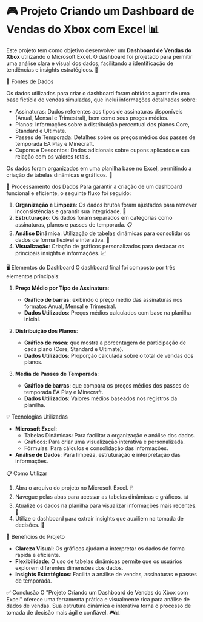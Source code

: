 # 🎮 Projeto Criando um Dashboard de Vendas do Xbox com Excel 📊

Este projeto tem como objetivo desenvolver um **Dashboard de Vendas do Xbox** utilizando o Microsoft Excel. O dashboard foi projetado 
para permitir uma análise clara e visual dos dados, facilitando a identificação de tendências e insights estratégicos. 🚀

🎯 Fontes de Dados

Os dados utilizados para criar o dashboard foram obtidos a partir de uma base fictícia de vendas simuladas, que inclui informações detalhadas sobre:

* Assinaturas: Dados referentes aos tipos de assinaturas disponíveis (Anual, Mensal e Trimestral), bem como seus preços médios.
* Planos: Informações sobre a distribuição percentual dos planos Core, Standard e Ultimate.
* Passes de Temporada: Detalhes sobre os preços médios dos passes de temporada EA Play e Minecraft.
* Cupons e Descontos: Dados adicionais sobre cupons aplicados e sua relação com os valores totais.

Os dados foram organizados em uma planilha base no Excel, permitindo a criação de tabelas dinâmicas e gráficos. 📂

🔧 Processamento dos Dados
Para garantir a criação de um dashboard funcional e eficiente, o seguinte fluxo foi seguido:
1. **Organização e Limpeza**: Os dados brutos foram ajustados para remover inconsistências e garantir sua integridade. 🧹
2. **Estruturação**: Os dados foram separados em categorias como assinaturas, planos e passes de temporada. 📋
3. **Análise Dinâmica**: Utilização de tabelas dinâmicas para consolidar os dados de forma flexível e interativa. 🔄
4. **Visualização**: Criação de gráficos personalizados para destacar os principais insights e informações. 📈

🖥️ Elementos do Dashboard
O dashboard final foi composto por três elementos principais:

1. **Preço Médio por Tipo de Assinatura**:
   - **Gráfico de barras**: exibindo o preço médio das assinaturas nos formatos Anual, Mensal e Trimestral.
   - **Dados Utilizados**: Preços médios calculados com base na planilha inicial.

2. **Distribuição dos Planos**:
   - **Gráfico de rosca**: que mostra a porcentagem de participação de cada plano (Core, Standard e Ultimate).
   - **Dados Utilizados**: Proporção calculada sobre o total de vendas dos planos.

3. **Média de Passes de Temporada**:
   - **Gráfico de barras**: que compara os preços médios dos passes de temporada EA Play e Minecraft.
   - **Dados Utilizados**: Valores médios baseados nos registros da planilha.

💡 Tecnologias Utilizadas
- **Microsoft Excel**:
  - Tabelas Dinâmicas: Para facilitar a organização e análise dos dados.
  - Gráficos: Para criar uma visualização interativa e personalizada.
  - Fórmulas: Para cálculos e consolidação das informações.
- **Análise de Dados**: Para limpeza, estruturação e interpretação das informações.

📋 Como Utilizar
1. Abra o arquivo do projeto no Microsoft Excel. 🖱️
2. Navegue pelas abas para acessar as tabelas dinâmicas e gráficos. 📊
3. Atualize os dados na planilha para visualizar informações mais recentes. 🔄
4. Utilize o dashboard para extrair insights que auxiliem na tomada de decisões. 🎯

🌟 Benefícios do Projeto
- **Clareza Visual**: Os gráficos ajudam a interpretar os dados de forma rápida e eficiente.
- **Flexibilidade**: O uso de tabelas dinâmicas permite que os usuários explorem diferentes dimensões dos dados.
- **Insights Estratégicos**: Facilita a análise de vendas, assinaturas e passes de temporada.

✅ Conclusão
O "Projeto Criando um Dashboard de Vendas do Xbox com Excel" oferece uma ferramenta prática e visualmente rica para análise de dados de vendas. Sua estrutura dinâmica e interativa torna o processo de tomada de decisão mais ágil e confiável. 🎮📊
